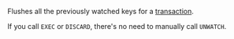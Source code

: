 Flushes all the previously watched keys for a [transaction][tt].

[tt]: /topics/transactions

If you call `EXEC` or `DISCARD`, there's no need to manually call `UNWATCH`.

